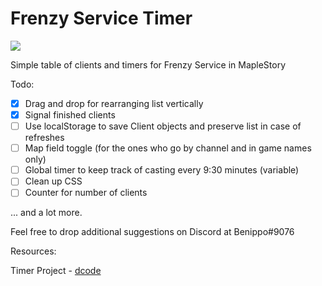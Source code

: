 # Frenzy Service Timer

![](https://i.imgur.com/jkrzCAn.png)

Simple table of clients and timers for Frenzy Service in MapleStory

Todo:

-   [x] Drag and drop for rearranging list vertically
-   [x] Signal finished clients
-   [ ] Use localStorage to save Client objects and preserve list in case of refreshes
-   [ ] Map field toggle (for the ones who go by channel and in game names only)
-   [ ] Global timer to keep track of casting every 9:30 minutes (variable)
-   [ ] Clean up CSS
-   [ ] Counter for number of clients

... and a lot more.

Feel free to drop additional suggestions on Discord at Benippo#9076

Resources:

Timer Project - [dcode](https://www.youtube.com/watch?v=PIiMSMz7KzM)
